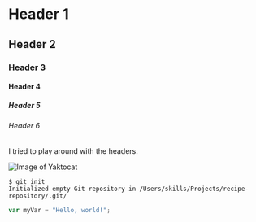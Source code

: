 # Header 1
## Header 2
### Header 3
#### Header 4
##### Header 5
###### Header 6

I tried to play around with the headers. 

![Image of Yaktocat](https://octodex.github.com/images/yaktocat.png)

```
$ git init
Initialized empty Git repository in /Users/skills/Projects/recipe-repository/.git/
```

``` javascript
var myVar = "Hello, world!";
```
